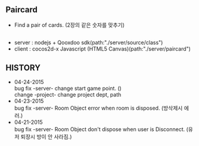 ## Paircard
 - Find a pair of cards. (2장의 같은 숫자를 맞추기)  
  
##
 - server : nodejs + Qooxdoo sdk(path:"./server/source/class")  
 - client : cocos2d-x Javascript (HTML5 Canvas)(path:"./server/paircard")  

##  HISTORY  
- 04-24-2015  
 bug fix -server- change start game point. ()  
 change -project- change project dept, path  
- 04-23-2015  
 bug fix -server- Room Object error when room is disposed. (방삭제시 에러.)  
- 04-21-2015  
 bug fix -server- Room Object don't dispose when user is Disconnect. (유저 퇴장시 방이 안 사라짐.)
